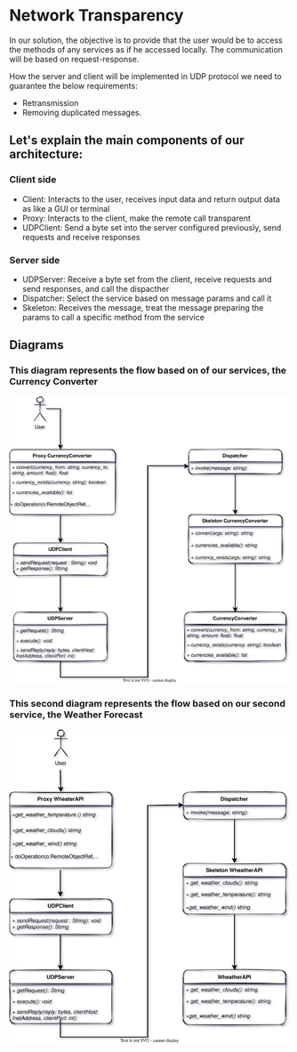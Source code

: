 # Network Transparency  
In our solution, the objective is to provide that the user would be to access the methods of any services as if he accessed locally. The communication will be based on request-response.

How the server and client will be implemented in UDP protocol we need to guarantee the below requirements:
- Retransmission
- Removing duplicated messages.

## Let's explain the main components of our architecture:
### Client side
- Client: Interacts to the user, receives input data and return output data as like a GUI or terminal
- Proxy: Interacts to the client, make the remote call transparent
- UDPClient: Send a byte set into the server configured previously, send requests and receive responses
### Server side
- UDPServer: Receive a byte set from the client, receive requests and send responses, and call the dispacther
- Dispatcher: Select the service based on message params and call it
- Skeleton: Receives the message, treat the message preparing the params to call a specific method from the service

## Diagrams
### This diagram represents the flow based on of our services, the Currency Converter

<img src="/docs/CurrencyConverter%20Diagram.svg" alt="drawing" width="600"/>

### This second diagram represents the flow based on our second service, the Weather Forecast

<img src="/docs/Weather%20Diagram.svg" alt="drawing" width="600"/>
